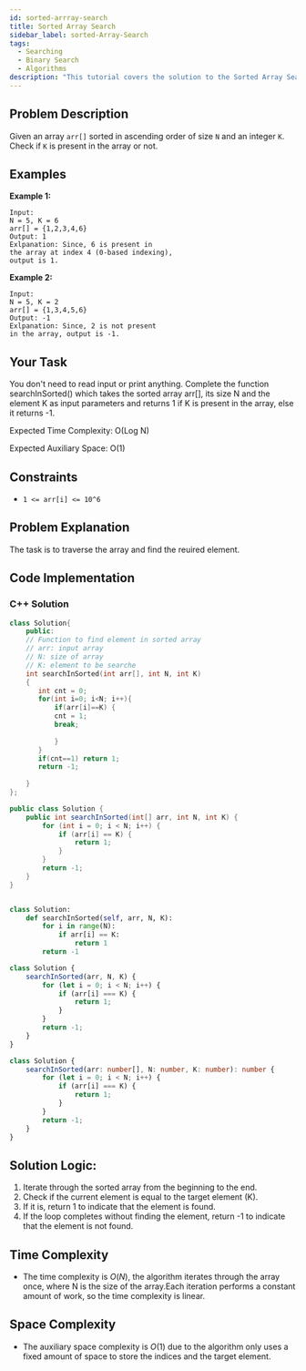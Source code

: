 ```yaml
---
id: sorted-arrray-search
title: Sorted Array Search
sidebar_label: sorted-Array-Search
tags:
  - Searching
  - Binary Search
  - Algorithms
description: "This tutorial covers the solution to the Sorted Array Search problem from the GeeksforGeeks website."
---
```

## Problem Description
Given an array `arr[]` sorted in ascending order of size `N` and an integer `K`. Check if `K` is present in the array or not.

## Examples

**Example 1:**

```
Input:
N = 5, K = 6
arr[] = {1,2,3,4,6}
Output: 1
Exlpanation: Since, 6 is present in 
the array at index 4 (0-based indexing),
output is 1.
```

**Example 2:**

```
Input:
N = 5, K = 2
arr[] = {1,3,4,5,6}
Output: -1
Exlpanation: Since, 2 is not present 
in the array, output is -1.
```

## Your Task

You don't need to read input or print anything. Complete the function searchInSorted() which takes the sorted array arr[], its size N and the element K as input parameters and returns 1 if K is present in the array, else it returns -1. 



Expected Time Complexity: O(Log N)

Expected Auxiliary Space: O(1)

## Constraints

* `1 <= arr[i] <= 10^6`

## Problem Explanation

The task is to traverse the array and find the reuired element.

## Code Implementation

### C++ Solution

```cpp
class Solution{
    public:
    // Function to find element in sorted array
    // arr: input array
    // N: size of array
    // K: element to be searche
    int searchInSorted(int arr[], int N, int K) 
    { 
       int cnt = 0;
       for(int i=0; i<N; i++){
           if(arr[i]==K) {
           cnt = 1;
           break;
               
           }
       }
       if(cnt==1) return 1;
       return -1;
       
    }
};
```

```java
public class Solution {
    public int searchInSorted(int[] arr, int N, int K) {
        for (int i = 0; i < N; i++) {
            if (arr[i] == K) {
                return 1;
            }
        }
        return -1;
    }
}

```

```python

class Solution:
    def searchInSorted(self, arr, N, K):
        for i in range(N):
            if arr[i] == K:
                return 1
        return -1

```

```javascript
class Solution {
    searchInSorted(arr, N, K) {
        for (let i = 0; i < N; i++) {
            if (arr[i] === K) {
                return 1;
            }
        }
        return -1;
    }
}

```

```typescript
class Solution {
    searchInSorted(arr: number[], N: number, K: number): number {
        for (let i = 0; i < N; i++) {
            if (arr[i] === K) {
                return 1;
            }
        }
        return -1;
    }
}
```

## Solution Logic:

1. Iterate through the sorted array from the beginning to the end.
2. Check if the current element is equal to the target element (K).
3. If it is, return 1 to indicate that the element is found.
4. If the loop completes without finding the element, return -1 to indicate that the element is not found.


## Time Complexity

* The time complexity is $O(N)$, the algorithm iterates through the array once, where N is the size of the array.Each iteration performs a constant amount of work, so the time complexity is linear.


## Space Complexity

* The auxiliary space complexity is $O(1)$ due to the algorithm only uses a fixed amount of space to store the indices and the target element.
